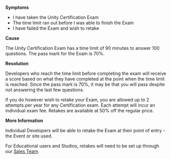 

**Symptoms**


- I have taken the Unity Certification Exam
- The time limit ran out before I was able to finish the Exam
- I have failed the Exam and wish to retake



**Cause**



The Unity Certification Exam has a time limit of 90 minutes to answer 100 questions. The pass mark for the Exam is 70%.



**Resolution**



Developers who reach the time limit before completing the exam will receive a score based on what they have completed at the point when the time limit is reached. Since the pass mark is 70%, it may be that you will pass despite not answering the last few questions.



If you do however wish to retake your Exam, you are allowed up to 2 attempts per year for any Certification exam. Each attempt will incur an individual exam fee. Retakes are available at 50% off the regular price.



**More Information**



Individual Developers will be able to retake the Exam at their point of entry - the Event or site used.



For Educational users and Studios, retakes will need to be set up through our [Sales Team](https://store.unity.com/contact?type=sales).


